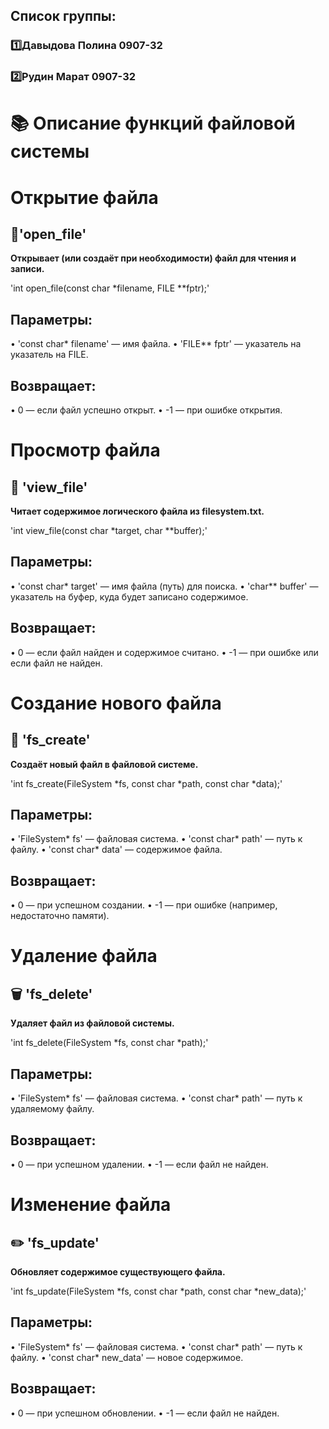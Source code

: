 ## Список группы:
### 1️⃣Давыдова Полина 0907-32
### 2️⃣Рудин Марат 0907-32

# 📚 Описание функций файловой системы
# Открытие файла
## 📂'open_file'
**Открывает (или создаёт при необходимости) файл для чтения и записи.**

'int open_file(const char *filename, FILE **fptr);'

## Параметры:
 • 'const char* filename' — имя файла.
 • 'FILE** fptr' — указатель на указатель на FILE.

## Возвращает:
 • 0 — если файл успешно открыт.
 • -1 — при ошибке открытия.

 
# Просмотр файла
## 👀 'view_file'
**Читает содержимое логического файла из filesystem.txt.**

'int view_file(const char *target, char **buffer);'

## Параметры:
 • 'const char* target' — имя файла (путь) для поиска.
 • 'char** buffer' — указатель на буфер, куда будет записано содержимое.

## Возвращает:
 • 0 — если файл найден и содержимое считано.
 • -1 — при ошибке или если файл не найден.


 # Создание нового файла
## 📁 'fs_create'
**Создаёт новый файл в файловой системе.**

'int fs_create(FileSystem *fs, const char *path, const char *data);'

## Параметры:
 • 'FileSystem* fs' — файловая система.
 • 'const char* path' — путь к файлу.
 • 'const char* data' — содержимое файла.

## Возвращает:
 • 0 — при успешном создании.
 • -1 — при ошибке (например, недостаточно памяти).


# Удаление файла
## 🗑️ 'fs_delete'
**Удаляет файл из файловой системы.**

'int fs_delete(FileSystem *fs, const char *path);'

## Параметры:
 • 'FileSystem* fs' — файловая система.
 • 'const char* path' — путь к удаляемому файлу.

## Возвращает:
 • 0 — при успешном удалении.
 • -1 — если файл не найден.


# Изменение файла
## ✏️ 'fs_update'
**Обновляет содержимое существующего файла.**

'int fs_update(FileSystem *fs, const char *path, const char *new_data);'

## Параметры:
 • 'FileSystem* fs' — файловая система.
 • 'const char* path' — путь к файлу.
 • 'const char* new_data' — новое содержимое.

## Возвращает:
 • 0 — при успешном обновлении.
 • -1 — если файл не найден.
